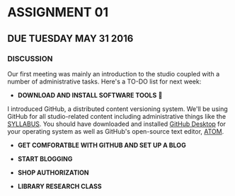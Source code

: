 # ASSIGNMENT 01
## DUE TUESDAY MAY 31 2016

### DISCUSSION

Our first meeting was mainly an introduction to the studio coupled with a number of administrative tasks. Here's a TO-DO list for next week:

* __DOWNLOAD AND INSTALL SOFTWARE TOOLS__ :floppy_disk:

I introduced GitHub, a distributed content versioning system. We'll be using GitHub for all studio-related content including administrative things like the [SYLLABUS](https://github.com/IIT-ARCH-ROBOT/SYLLABUS). You should have downloaded and installed [GitHub Desktop](https://desktop.github.com/) for your operating system as well as GitHub's open-source text editor, [ATOM](https://atom.io/). 

* __GET COMFORATBLE WITH GITHUB AND SET UP A BLOG__

* __START BLOGGING__
* __SHOP AUTHORIZATION__
* __LIBRARY RESEARCH CLASS__

